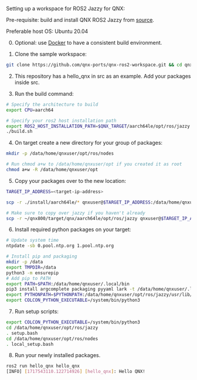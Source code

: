 Setting up a workspace for ROS2 Jazzy for QNX:

Pre-requisite: build and install QNX ROS2 Jazzy from [source](https://github.com/qnx-ports/build-files/blob/main/ports/ros2-jazzy/README.md).                                     

Preferable host OS: Ubuntu 20.04

0. Optional: use [Docker](https://github.com/qnx-ports/build-files/blob/main/docker/README.md) to have a consistent build environment.

1. Clone the sample workspace:
```bash
git clone https://github.com/qnx-ports/qnx-ros2-workspace.git && cd qnx-ros2-workspace
```

2. This repository has a hello_qnx in src as an example. Add your packages inside src.

3. Run the build command:
```bash
# Specify the architecture to build
export CPU=aarch64

# Specify your ros2 host installation path
export ROS2_HOST_INSTALLATION_PATH=$QNX_TARGET/aarch64le/opt/ros/jazzy
./build.sh
```

4. On target create a new directory for your group of packages:
```bash
mkdir -p /data/home/qnxuser/opt/ros/nodes

# Run chmod a+w to /data/home/qnxuser/opt if you created it as root
chmod a+w -R /data/home/qnxuser/opt
```

5. Copy your packages over to the new location:
```bash
TARGET_IP_ADDRESS=<target-ip-address>

scp -r ./install/aarch64le/* qnxuser@$TARGET_IP_ADDRESS:/data/home/qnxuser/opt/ros/nodes

# Make sure to copy over jazzy if you haven't already
scp -r ~/qnx800/target/qnx/aarch64le/opt/ros/jazzy qnxuser@$TARGET_IP_ADDRESS:/data/home/qnxuser/opt/ros/
```

6. Install required python packages on your target:
```bash
# Update system time
ntpdate -sb 0.pool.ntp.org 1.pool.ntp.org

# Install pip and packaging
mkdir -p /data
export TMPDIR=/data
python3 -m ensurepip
# Add pip to PATH
export PATH=$PATH:/data/home/qnxuser/.local/bin
pip3 install argcomplete packaging pyyaml lark -t /data/home/qnxuser/.local/lib/python3.11/site-packages/
export PYTHONPATH=$PYTHONPATH:/data/home/qnxuser/opt/ros/jazzy/usr/lib/python3.11/site-packages/:/data/home/qnxuser/.local/lib/python3.11/site-packages/
export COLCON_PYTHON_EXECUTABLE=/system/bin/python3
```

7. Run setup scripts:
```bash
export COLCON_PYTHON_EXECUTABLE=/system/bin/python3
cd /data/home/qnxuser/opt/ros/jazzy
. setup.bash
cd /data/home/qnxuser/opt/ros/nodes
. local_setup.bash
```

8. Run your newly installed packages.
```bash
ros2 run hello_qnx hello_qnx
[INFO] [1717543110.122714926] [hello_qnx]: Hello QNX!
```
